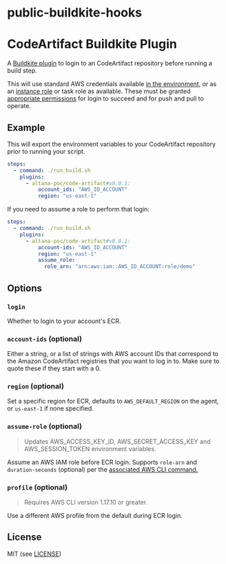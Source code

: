 # public-buildkite-hooks

# CodeArtifact Buildkite Plugin

A [Buildkite plugin](https://buildkite.com/docs/agent/v3/plugins) to login to an CodeArtifact repository before running a build step.

This will use standard AWS credentials available [in the environment](https://docs.aws.amazon.com/cli/latest/userguide/cli-configure-envvars.html), or as an [instance role](https://docs.aws.amazon.com/IAM/latest/UserGuide/id_roles_use_switch-role-ec2.html) or task role as available. These must be granted [appropriate permissions](https://docs.aws.amazon.com/AmazonECR/latest/userguide/security_iam_id-based-policy-examples.html) for login to succeed and for push and pull to operate.

## Example

This will export the environment variables to your CodeArtifact repository prior to running your script.

```yml
steps:
  - command: ./run_build.sh
    plugins:
      - altana-poc/code-artifact#v0.0.1:
          account_ids: "AWS_ID_ACCOUNT"
          region: "us-east-1"
```

If you need to assume a role to perform that login:

```yml
steps:
  - command: ./run_build.sh
    plugins:
      - altana-poc/code-artifact#v0.0.1:
          account-ids: "AWS_ID_ACCOUNT"
          region: "us-east-1"
          assume_role:
            role_arn: "arn:aws:iam::AWS_ID_ACCOUNT:role/demo"
```

## Options

### `login`

Whether to login to your account's ECR.

### `account-ids` (optional)

Either a string, or a list of strings with AWS account IDs that correspond to the Amazon CodeArtifact registries that you want to log in to. Make sure to quote these if they start with a 0.

### `region` (optional)

Set a specific region for ECR, defaults to `AWS_DEFAULT_REGION` on the agent, or `us-east-1` if none specified.


### `assume-role` (optional)

> Updates AWS_ACCESS_KEY_ID, AWS_SECRET_ACCESS_KEY and AWS_SESSION_TOKEN environment variables.

Assume an AWS IAM role before ECR login. Supports `role-arn` and `duration-seconds` (optional) per the [associated AWS CLI command.](https://awscli.amazonaws.com/v2/documentation/api/latest/reference/sts/assume-role.html)

### `profile` (optional)

> Requires AWS CLI version 1.17.10 or greater.

Use a different AWS profile from the default during ECR login.

## License

MIT (see [LICENSE](LICENSE))
